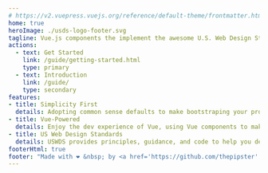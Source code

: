 ```yaml
---
# https://v2.vuepress.vuejs.org/reference/default-theme/frontmatter.html
home: true
heroImage: ./usds-logo-footer.svg
tagline: Vue.js components the implement the awesome U.S. Web Design Standards.
actions:
  - text: Get Started
    link: /guide/getting-started.html
    type: primary
  - text: Introduction
    link: /guide/
    type: secondary
features:
- title: Simplicity First
  details: Adopting common sense defaults to make bootstraping your project using the U.S. Web Design Standards nice and simple!
- title: Vue-Powered
  details: Enjoy the dev experience of Vue, using Vue components to make your life easier and build super fast websites.
- title: US Web Design Standards
  details: USWDS provides principles, guidance, and code to help you design and build accessible, mobile-friendly government websites and digital services.
footerHtml: true
footer: "Made with ❤️ &nbsp; by <a href='https://github.com/thepipster' target='_blank'>Mike Pritchard</a>"
---
```

